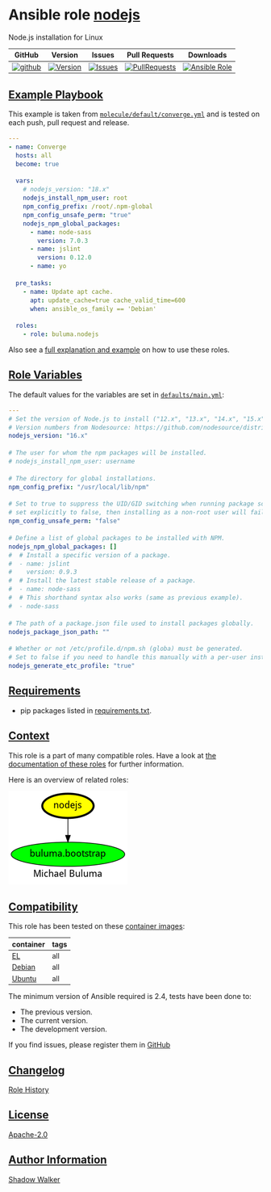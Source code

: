 # Ansible role [nodejs](https://galaxy.ansible.com/ui/standalone/roles/buluma/nodejs/documentation)

Node.js installation for Linux

|GitHub|Version|Issues|Pull Requests|Downloads|
|------|-------|------|-------------|---------|
|[![github](https://github.com/buluma/ansible-role-nodejs/actions/workflows/molecule.yml/badge.svg)](https://github.com/buluma/ansible-role-nodejs/actions/workflows/molecule.yml)|[![Version](https://img.shields.io/github/release/buluma/ansible-role-nodejs.svg)](https://github.com/buluma/ansible-role-nodejs/releases/)|[![Issues](https://img.shields.io/github/issues/buluma/ansible-role-nodejs.svg)](https://github.com/buluma/ansible-role-nodejs/issues/)|[![PullRequests](https://img.shields.io/github/issues-pr-closed-raw/buluma/ansible-role-nodejs.svg)](https://github.com/buluma/ansible-role-nodejs/pulls/)|[![Ansible Role](https://img.shields.io/ansible/role/d/buluma/nodejs)](https://galaxy.ansible.com/ui/standalone/roles/buluma/nodejs/documentation)|

## [Example Playbook](#example-playbook)

This example is taken from [`molecule/default/converge.yml`](https://github.com/buluma/ansible-role-nodejs/blob/master/molecule/default/converge.yml) and is tested on each push, pull request and release.

```yaml
---
- name: Converge
  hosts: all
  become: true

  vars:
    # nodejs_version: "18.x"
    nodejs_install_npm_user: root
    npm_config_prefix: /root/.npm-global
    npm_config_unsafe_perm: "true"
    nodejs_npm_global_packages:
      - name: node-sass
        version: 7.0.3
      - name: jslint
        version: 0.12.0
      - name: yo

  pre_tasks:
    - name: Update apt cache.
      apt: update_cache=true cache_valid_time=600
      when: ansible_os_family == 'Debian'

  roles:
    - role: buluma.nodejs
```

Also see a [full explanation and example](https://buluma.github.io/how-to-use-these-roles.html) on how to use these roles.

## [Role Variables](#role-variables)

The default values for the variables are set in [`defaults/main.yml`](https://github.com/buluma/ansible-role-nodejs/blob/master/defaults/main.yml):

```yaml
---
# Set the version of Node.js to install ("12.x", "13.x", "14.x", "15.x", etc.).
# Version numbers from Nodesource: https://github.com/nodesource/distributions
nodejs_version: "16.x"

# The user for whom the npm packages will be installed.
# nodejs_install_npm_user: username

# The directory for global installations.
npm_config_prefix: "/usr/local/lib/npm"

# Set to true to suppress the UID/GID switching when running package scripts. If
# set explicitly to false, then installing as a non-root user will fail.
npm_config_unsafe_perm: "false"

# Define a list of global packages to be installed with NPM.
nodejs_npm_global_packages: []
#  # Install a specific version of a package.
#  - name: jslint
#    version: 0.9.3
#  # Install the latest stable release of a package.
#  - name: node-sass
#  # This shorthand syntax also works (same as previous example).
#  - node-sass

# The path of a package.json file used to install packages globally.
nodejs_package_json_path: ""

# Whether or not /etc/profile.d/npm.sh (globa) must be generated.
# Set to false if you need to handle this manually with a per-user install.
nodejs_generate_etc_profile: "true"
```

## [Requirements](#requirements)

- pip packages listed in [requirements.txt](https://github.com/buluma/ansible-role-nodejs/blob/master/requirements.txt).


## [Context](#context)

This role is a part of many compatible roles. Have a look at [the documentation of these roles](https://buluma.github.io/) for further information.

Here is an overview of related roles:

![dependencies](https://raw.githubusercontent.com/buluma/ansible-role-nodejs/png/requirements.png "Dependencies")

## [Compatibility](#compatibility)

This role has been tested on these [container images](https://hub.docker.com/u/buluma):

|container|tags|
|---------|----|
|[EL](https://hub.docker.com/repository/docker/buluma/enterpriselinux/general)|all|
|[Debian](https://hub.docker.com/repository/docker/buluma/debian/general)|all|
|[Ubuntu](https://hub.docker.com/repository/docker/buluma/ubuntu/general)|all|

The minimum version of Ansible required is 2.4, tests have been done to:

- The previous version.
- The current version.
- The development version.

If you find issues, please register them in [GitHub](https://github.com/buluma/ansible-role-nodejs/issues)

## [Changelog](#changelog)

[Role History](https://github.com/buluma/ansible-role-nodejs/blob/master/CHANGELOG.md)

## [License](#license)

[Apache-2.0](https://github.com/buluma/ansible-role-nodejs/blob/master/LICENSE)

## [Author Information](#author-information)

[Shadow Walker](https://buluma.github.io/)

